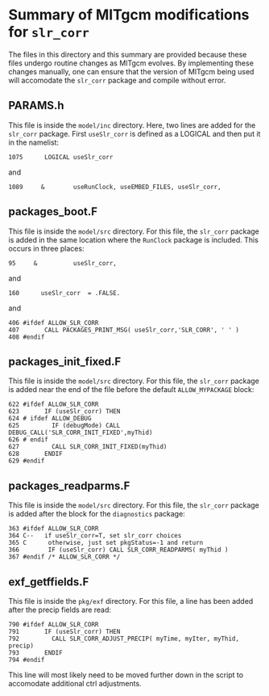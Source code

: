 # Summary of MITgcm modifications for `slr_corr`
The files in this directory and this summary are provided because these files undergo routine changes as MITgcm evolves. By implementing these changes manually, one can ensure that the version of MITgcm being used will accomodate the `slr_corr` package and compile without error.

## PARAMS.h
This file is inside the `model/inc` directory. Here, two lines are added for the `slr_corr` package. First `useSlr_corr` is defined as a LOGICAL and then put it in the namelist:
```
1075      LOGICAL useSlr_corr                             
```
and
```
1089     &        useRunClock, useEMBED_FILES, useSlr_corr,           
```

## packages_boot.F
This file is inside the `model/src` directory. For this file, the `slr_corr` package is added in the same location where the `RunClock` package is included. This occurs in three places:
```
95     &          useSlr_corr,        
```
and
```
160      useSlr_corr  = .FALSE.                      
```
and
```
406 #ifdef ALLOW_SLR_CORR                                        
407       CALL PACKAGES_PRINT_MSG( useSlr_corr,'SLR_CORR', ' ' ) 
408 #endif
```

## packages_init_fixed.F
This file is inside the `model/src` directory. For this file, the `slr_corr` package is added near the end of the file before the default `ALLOW_MYPACKAGE` block:
```
622 #ifdef ALLOW_SLR_CORR
623       IF (useSlr_corr) THEN
624 # ifdef ALLOW_DEBUG
625         IF (debugMode) CALL DEBUG_CALL('SLR_CORR_INIT_FIXED',myThid)
626 # endif
627         CALL SLR_CORR_INIT_FIXED(myThid)
628       ENDIF
629 #endif
```

## packages_readparms.F
This file is inside the `model/src` directory. For this file, the `slr_corr` package is added after the block for the `diagnostics` package:
```
363 #ifdef ALLOW_SLR_CORR
364 C--   if useSlr_corr=T, set slr_corr choices
365 C      otherwise, just set pkgStatus=-1 and return
366        IF (useSlr_corr) CALL SLR_CORR_READPARMS( myThid )
367 #endif /* ALLOW_SLR_CORR */
```

## exf_getffields.F
This file is inside the `pkg/exf` directory. For this file, a line has been added after the precip fields are read:
```
790 #ifdef ALLOW_SLR_CORR
791       IF (useSlr_corr) THEN
792         CALL SLR_CORR_ADJUST_PRECIP( myTime, myIter, myThid, precip)
793       ENDIF
794 #endif
```
This line will most likely need to be moved further down in the script to accomodate additional ctrl adjustments.
